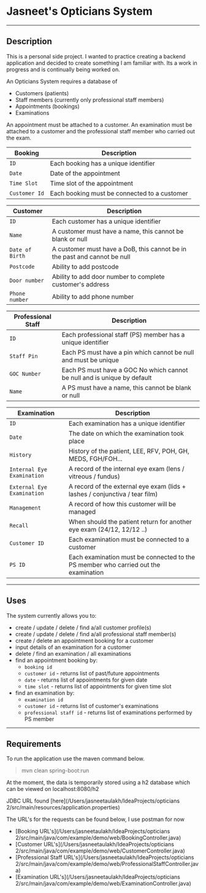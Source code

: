# Jasneet's Opticians System

---

## Description


This is a personal side project. I wanted to practice creating a backend application and decided to create something I am familiar with. 
Its a work in progress and is continually being worked on. 

An Opticians System requires a database of
* Customers (patients)
* Staff members (currently only professional staff members)
* Appointments (bookings)
* Examinations 

An appointment must be attached to a customer.
An examination must be attached to a customer and the professional staff member who carried out the exam.

| Booking | Description |
| -------------- | ----------- |
| `ID` | Each booking has a unique identifier |
| `Date` | Date of the appointment |
| `Time Slot` | Time slot of the appointment |
| `Customer Id` | Each booking must be connected to a customer |


| Customer | Description |
| -------------- | ----------- |
| `ID` | Each customer has a unique identifier |
| `Name` | A customer must have a name, this cannot be blank or null |
| `Date of Birth` | A customer must have a DoB, this cannot be in the past and cannot be null |
| `Postcode` | Ability to add postcode |
| `Door number` | Ability to add door number to complete customer's address |
| `Phone number` | Ability to add phone number |


| Professional Staff | Description |
| -------------- | ----------- |
| `ID` | Each professional staff (PS) member has a unique identifier |
| `Staff Pin` | Each PS must have a pin which cannot be null and must be unique |
| `GOC Number` | Each PS must have a GOC No which cannot be null and is unique by default |
| `Name` | A PS must have a name, this cannot be blank or null |


| Examination | Description |
| -------------- | ----------- |
| `ID` | Each examination has a unique identifier |
| `Date` | The date on which the examination took place |
| `History` | History of the patient, LEE, RFV, POH, GH, MEDS, FGH/FOH... |
| `Internal Eye Examination` | A record of the internal eye exam (lens / vitreous / fundus) |
| `External Eye Examination` | A record of the external eye exam (lids + lashes / conjunctiva / tear film) |
| `Management` | A record of how this customer will be managed |
| `Recall` | When should the patient return for another eye exam (24/12, 12/12 ..) |
| `Customer ID` | Each examination must be connected to a customer |
| `PS ID` | Each examination must be connected to the PS member who carried out the examination |

---

## Uses

The system currently allows you to:
* create / update / delete / find a/all customer profile(s)
* create / update / delete / find a/all professional staff member(s)
* create / delete an appointment booking for a customer
* input details of an examination for a customer
* delete / find an examination / all examinations
* find an appointment booking by:
  - `booking id`
  - `customer id` - returns list of past/future appointments
  - `date` - returns list of appointments for given date
  - `time slot` - returns list of appointments for given time slot  
* find an examination by:
  - `examination id`
  - `customer id` - returns list of customer's examinations
  - `professional staff id` - returns list of examinations performed by PS member  
    
---
## Requirements

To run the application use the maven command below.

>mvn clean spring-boot:run

At the moment, the data is temporarily stored using a h2 database which can be viewed on localhost:8080/h2

JDBC URL found [here](/Users/jasneetaulakh/IdeaProjects/opticians 2/src/main/resources/application.properties)

The URL's for the requests can be found below, I use postman for now

* [Booking URL's](/Users/jasneetaulakh/IdeaProjects/opticians 2/src/main/java/com/example/demo/web/BookingController.java)
* [Customer URL's](/Users/jasneetaulakh/IdeaProjects/opticians 2/src/main/java/com/example/demo/web/CustomerController.java)
* [Professional Staff URL's](/Users/jasneetaulakh/IdeaProjects/opticians 2/src/main/java/com/example/demo/web/ProfessionalStaffController.java)
* [Examination URL's](/Users/jasneetaulakh/IdeaProjects/opticians 2/src/main/java/com/example/demo/web/ExaminationController.java)